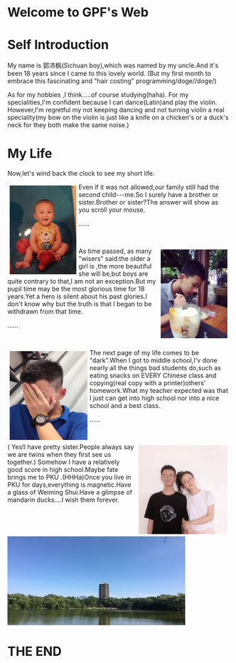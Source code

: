 <h1> Welcome to GPF's Web
<script src="javascript/101.js"></script>
 <audio autoplay="autoplay" height="100" width="100">

  <source src="" type=Josh Vietti - Where Is the Love.mp3"audio/mp3" />


  <embed height="100" width="100" src="小果 - 蒲公英的梦想.mp3" />

</audio>
<h1>Self Introduction</h1>
<p>My name is 郭沛枫(Sichuan boy),which was named by my uncle.And it's been 18 years since I came to this lovely world.
(But my first month to embrace this fascinating and "hair costing" programming/doge//doge/)</p>
<p>As for my hobbies ,I think.....of course studying(haha). For my specialities,I'm confident because I can dance(Latin)and play the violin.
 However,I'm regretful my not keeping dancing and not turning violin a real speciality(my bow on the violin is just like a knife on a chicken's or a duck's neck for they both make the same noise.)</p>
<h1> My Life </h1>
<p>Now,let's wind back the clock to see my short life.</p>

<p style="width:500px;">
    <img src="1.jpg" align="left" width="150" height="200" hspace="5" vspace="5" >         
    Even if it was not allowed,our family still had the second child---me.So I surely have a brother or sister.Brother or sister?The answer will show as you scroll your mouse.
</p>

<p>......</p>
<p></p><br>

<p style="width:500px;">
<img src="2.jpg" width="150" height="200" align="right" hspace="5" vspace="5">
As time passed, as many "wisers" said:the older a girl is ,the more beautiful she will be,but boys are quite contrary to that,I am not an exception.But my pupil time may be the most glorious time for 18 years.Yet a hero is silent about his past glories.I don't know why but the truth is that I began to be withdrawn from that time.
<p>
 
<p>......</p>
<p></p><br>

<p style="width:500px;">
<img src="3.jpg" width="175" height="200" align="left" hspace="5" vspace="5">
The next page of my life comes to be "dark".When I got to middle school,I'v done nearly all the things bad students do,such as eating snacks on EVERY Chinese class and copying(real copy with a printer)others' homework.What my teacher expected was that I just can get into high school nor into a nice school and a best class.
</p>

<p>......</p>
<p></p><br>

<p style="width:500px;">
<img src="5.jpg" width="200" height="200" align="right" hspace="5" vspace="5">
( Yes!I have pretty sister.People always say we are twins when they first see us together.)
 Somehow I have a relatively good score in high school.Maybe fate brings me to PKU .(HHHa)Once you live in PKU for days,everything is magnetic.Have a glass of Weiming Shui.Have a glimpse of mandarin ducks....I wish them forever.
<img src="6.jpg" width=400 height="200" align="none">
 <h1>THE END</h1>
 
